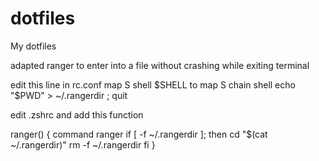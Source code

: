 # dotfiles
My dotfiles


adapted ranger to enter into a file without crashing while exiting terminal

edit this line in rc.conf
map S shell $SHELL
to
map S chain shell echo "$PWD" > ~/.rangerdir ; quit

edit .zshrc and add this function  

ranger() {
    command ranger
    if [ -f ~/.rangerdir ]; then
        cd "$(cat ~/.rangerdir)"
        rm -f ~/.rangerdir
    fi
}



